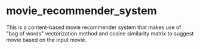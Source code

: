 # movie_recommender_system
This is a content-based movie recommender system that makes use of "bag of words" vectorization method and cosine similarity matrix to suggest movie based on the input movie.
